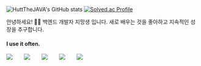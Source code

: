 ![HuttTheJAVA's GitHub stats](https://github-readme-stats.vercel.app/api?username=HuttTheJAVA&show_icons=true&theme=dark)
[![Solved.ac Profile](http://mazassumnida.wtf/api/generate_badge?boj=chlghksdyd24)](https://solved.ac/chlghksdyd24)

안녕하세요! 🙋‍♂️ 백엔드 개발자 지망생 입니다.
새로 배우는 것을 좋아하고 지속적인 성장을 추구합니다.

#### I use it often.
<div style="display:flex;gap:30px;flex-wrap:wrap;">
  <img src="https://img.shields.io/badge/Java-007396?style=for-the-badge&logo=Java&logoColor=white">
  <img src="https://img.shields.io/badge/python-3776AB?style=flat-square&logo={로고이름}&logoColor=white"/>
  <img src="https://img.shields.io/badge/spring-6DB33F?style=flat-square&logo={로고이름}&logoColor=white"/>
  <img src="https://img.shields.io/badge/springboot-6DB33F?style=flat-square&logo={로고이름}&logoColor=white"/>
  <img src="https://img.shields.io/badge/MySQL-4479A1?style=for-the-badge&logo=mysql&logoColor=white">
</div>